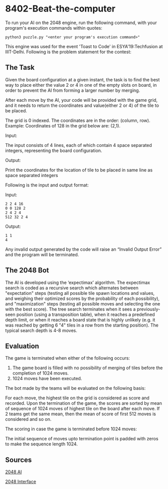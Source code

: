 # 8402-Beat-the-computer

To run your AI on the 2048 engine, run the following command, with your program's execution commands within quotes:

```
python3 puzzle.py "<enter your program's execution command>"
```

This engine was used for the event 'Toast to Code' in ESYA'19:Techfusion at IIIT-Delhi. Following is the problem statement for the contest:

## The Task

Given the board configuration at a given instant, the task is to find the best way to place either the value 2 or 4 in one of the empty slots on board, in order to prevent the AI from forming a larger number by merging. 

After each move by the AI, your code will be provided with the game grid, and it needs to return the coordinates and value(either 2 or 4) of the tile to be placed.

The grid is 0 indexed. The coordinates are in the order: (column, row). 
Example: Coordinates of 128 in the grid below are: (2,1).

Input:

The input consists of 4 lines, each of which contain 4 space separated integers, representing the board configuration.

Output:

Print the coordinates for the location of tile to be placed in same line as space separated integers


Following is the input and output format:

Input:
```
2 2 4 16
0 0 128 2
2 4 2 4
512 32 2 4
```
Output:
```
1 1
4
```

Any invalid output generated by the code will raise an “Invalid Output Error” and the program will be terminated. 

## The 2048 Bot 
The AI is developed using the ‘expectimax’ algorithm. The expectimax search is coded as a recursive search which alternates between "expectation" steps (testing all possible tile spawn locations and values, and weighing their optimized scores by the probability of each possibility), and "maximization" steps (testing all possible moves and selecting the one with the best score). The tree search terminates when it sees a previously-seen position (using a transposition table), when it reaches a predefined depth limit, or when it reaches a board state that is highly unlikely (e.g. it was reached by getting 6 "4" tiles in a row from the starting position). The typical search depth is 4-8 moves.

## Evaluation
The game is terminated when either of the following occurs:

1. The game board is filled with no possibility of merging of tiles before the completion of 1024 moves.
2. 1024 moves have been executed.

The bot made by the teams will be evaluated on the following basis:

For each move, the highest tile on the grid is considered as score and recorded. Upon the termination of the game, the scores are sorted by mean of sequence of 1024 moves of highest tile on the board after each move. If 2 teams get the same mean, then the mean of score of first 512 moves is considered and so on.

The scoring in case the game is terminated before 1024 moves:

The initial sequence of moves upto termination point is padded with zeros to make the sequence length 1024.

## Sources
[2048 AI](https://github.com/nneonneo/2048-ai) 

[2048 Interface](https://github.com/yangshun/2048-python) 
